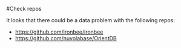 #Check repos

It looks that there could be a data problem with the following repos:

  * https://github.com/ironbee/ironbee
  * https://github.com/nuvolabase/OrientDB